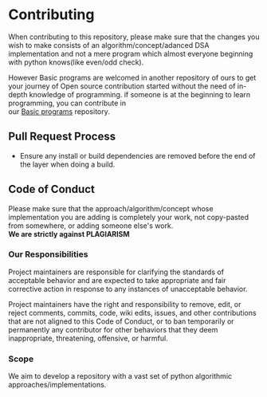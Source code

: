# Contributing

When contributing to this repository, please make sure that the changes you wish to make consists of an algorithm/concept/adanced DSA implementation 
and not a mere program which almost everyone beginning with python knows(like even/odd check).  

However Basic programs are welcomed in another repository of ours to get your journey of Open source contribution 
started without the need of in-depth knowledge of programming. if someone is at the beginning to learn programming, you can contribute in  
our [Basic programs](https://github.com/Dude-901/basic-programs) repository.

## Pull Request Process

* Ensure any install or build dependencies are removed before the end of the layer when doing a 
   build.

## Code of Conduct
Please make sure that the approach/algorithm/concept whose implementation you are adding is completely your work, not 
copy-pasted from somewhere, or adding someone else's work.  
**We are strictly against PLAGIARISM**  


### Our Responsibilities

Project maintainers are responsible for clarifying the standards of acceptable
behavior and are expected to take appropriate and fair corrective action in
response to any instances of unacceptable behavior.

Project maintainers have the right and responsibility to remove, edit, or
reject comments, commits, code, wiki edits, issues, and other contributions
that are not aligned to this Code of Conduct, or to ban temporarily or
permanently any contributor for other behaviors that they deem inappropriate,
threatening, offensive, or harmful.

### Scope

We aim to develop a repository with a vast set of python algorithmic approaches/implementations.
